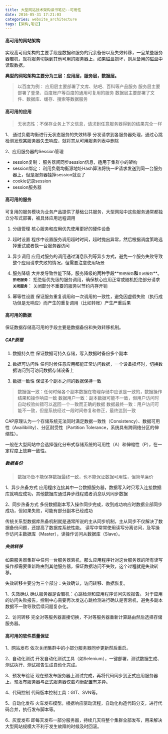 ```yaml
---
title: 大型网站技术架构读书笔记--可用性
date: 2016-05-31 17:21:03
categories: website_architecture
tags: [架构,笔记]
---
```

#### 高可用的网站架构
实现高可用架构的主要手段是数据和服务的冗余备份以及失效转移，一旦某些服务器宕机，就将服务切换到其他可用的服务器上，如果磁盘损坏，则从备用的磁盘中读取数据。

**典型的网站架构主要分为三层：应用层，服务层，数据层。**

>以百度为例：
应用层主要部署了文库、贴吧、百科等产品服务
服务层主要部署了登录、百度账户等百度的通用可复用的服务
数据层主要部署了文件、数据库、缓存、搜索等数据服务

<!-- more -->

#### 高可用的应用
>无状态性：不保存业务上下文信息，请求到任意服务器得到的结果完全一样

1、 通过负载均衡进行无状态服务的失效转移
分发请求到各服务器处理，通过心跳检测发现某服务器失去响应，就将其从可用服务列表中删除

2、应用服务器的Session管理
- session复制： 服务器间同步session信息，适用于集群小的架构
- session绑定： 利用负载均衡源地址Hash算法将统一IP请求发送到同一台服务器上，但是服务器挂掉session就没了
- cookie记录session
- session服务器

#### 高可用的服务
可复用的服务模块为业务产品提供了基础公共服务，大型网站中这些服务通常都独立分布式部署，被具体应用远程调用

1. 分级管理
核心服务和应用优先使用更好的硬件设备

2. 超时设置
程序中设置服务调用超时时间，超时抛出异常，然后根据调度策略选择重试或者换一台服务器访问

3. 异步调用
应用对服务的调用通过消息队列等异步方式，避免一个服务失败导致整个应用请求失败的情况，但需要注意使用场景

4. 服务降级
大并发导致性能下降，服务降级的两种手段**`拒绝服务`**和**`关闭服务`**。
**`拒绝服务`**： 拒绝低优先级的服务调用，确保核心应用正常或随机拒绝部分请求
**`关闭服务`**： 关闭部分不重要的服务以节约内存开销

5. 幂等性设置
保证服务重复调用和一次调用的一致性，避免因虚假失败（执行成功但是无响应）而产生的重复调用（比如转账）产生严重后果


#### 高可用的数据
保证数据存储高可用的手段主要是数据备份和失效转移机制。

##### CAP原理

1. 数据持久性
保证数据可持久存储，写入数据时备份多个副本

2. 数据可访问性
任何时候任意应用都能正常访问数据，一个设备损坏时，切换数据访问到可访问数据存储设备上

3. 数据一致性
保证多个副本之间的数据保持一致
>数据强一致：任何时候各个副本数据在物理存储中应该是一致的，数据操作结果和操作响应一致
数据用户一致：副本数据可能不一致，但用户访问时自动校验纠错可以返回一个一致而正确的数据
数据最终一致：用户访问可能不一致，但是系统经过一段时间修复和修正，最终达到一致

CAP原理认为一个存储系统无法同时满足数据一致性（Consistency）、数据可用性（Availibility）、分区耐受性（Partition Tolerance，系统具有跨网络分区的伸缩性）。

一般在大型网站中会选择强化分布式存储系统的可用性（A）和伸缩性（P），在一定程度上放弃一致性。

##### 数据备份
>数据冷备不能保存数据最终一致，也不能保证数据可用性，但简单廉价

1、异步热备方式
应用程序连接其中一台数据服务器，数据写入时只写入连接数据库就响应成功，其他数据库通过异步线程或者消息队列同步数据

2、同步热备方式
多份数据副本写入操作同步完成，收到成功响应时数据全部同步成功，但如果失败，可能有部分副本已经成功

传统关系型数据库热备机制就是通常所说的主从同步机制，主从同步不仅解决了数据备份问题，还提高了数据库系统性能。
读写中常常使用读写分离访问，及写操作访问主数据库（Master），读操作访问从数据库（Slave）。

##### 失效转移
如果服务器集群中任何一台服务器宕机，那么应用程序针对这台服务器的所有读写操作都需要重新路由到其他服务器，保证数据访问不失败，这个过程就是失效转移。

失效转移主要分为三个部分：失效确认，访问转移、数据恢复。

1、失效确认
确认服务器是否宕机：心跳检测和应用程序访问失败报告。
对于应用的访问失败报告，控制中心需要再次发送心跳检测进行确认是否宕机，避免多副本数据不一致导致后续问题复杂化。

2、访问转移
完全对等服务器直接切换，不对等服务器重新计算路由然后选择存储服务器。

#### 高可用的软件质量保证
1、网站发布
依次关闭集群中的小部分服务器同步更新然后重启。

2、自动化测试
开发自动化测试工具（如Selenium），一键部署，测试数据生成、测试执行、测试报告生成自动化完成。

3、预发布验证
现在预发布服务器上测试完成，再将代码同步到正式应用服务器上，预发布服务器与正式服务器仅载均衡配置有差异。

4、代码控制
代码版本控制工具：GIT、SVN等。

5、自动化发布
火车发布模型。根据响应驱动流程，自动化构造代码分支，进行代码合并，执行发布脚本等。

6、灰度发布
即每天发布一部分服务器，持续几天将整个集群全部发布，用来解决大型网站规模大不利于发生故障的时候及时回滚。





